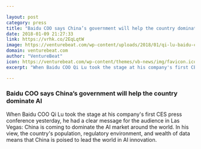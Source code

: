 ```yaml
---

layout: post
category: press
title: "Baidu COO says China’s government will help the country dominate AI"
date: 2018-01-09 21:27:33
link: https://vrhk.co/2EqLqtW
image: https://venturebeat.com/wp-content/uploads/2018/01/qi-lu-baidu-ces-2018.jpg?fit=780%2C518&strip=all
domain: venturebeat.com
author: "VentureBeat"
icon: https://venturebeat.com/wp-content/themes/vb-news/img/favicon.ico
excerpt: "When Baidu COO Qi Lu took the stage at his company's first CES press conference yesterday, he had a clear message for the audience in Las Vegas: China is coming to dominate the AI market around the world. In his view, the country's population, regulatory environment, and wealth of data means that China is poised to lead the world in AI innovation."

---
```


### Baidu COO says China’s government will help the country dominate AI

When Baidu COO Qi Lu took the stage at his company's first CES press conference yesterday, he had a clear message for the audience in Las Vegas: China is coming to dominate the AI market around the world. In his view, the country's population, regulatory environment, and wealth of data means that China is poised to lead the world in AI innovation.